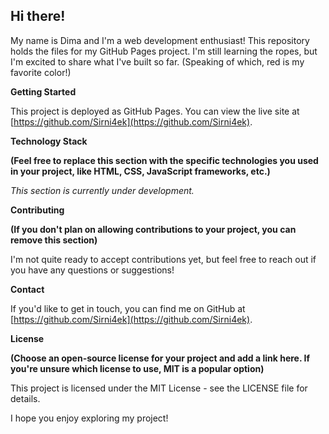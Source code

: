 ## Hi there! 

My name is Dima and I'm a web development enthusiast!   This repository holds the files for my GitHub Pages project. I'm still learning the ropes, but I'm excited to share what I've built so far.  (Speaking of which, red is my favorite color!)

**Getting Started**

This project is deployed as GitHub Pages. You can view the live site at [https://github.com/Sirni4ek](https://github.com/Sirni4ek).

**Technology Stack**

**(Feel free to replace this section with the specific technologies you used in your project, like HTML, CSS, JavaScript frameworks, etc.)**

*This section is currently under development.*

**Contributing**

**(If you don't plan on allowing contributions to your project, you can remove this section)**

I'm not quite ready to accept contributions yet, but feel free to reach out if you have any questions or suggestions!

**Contact**

If you'd like to get in touch, you can find me on GitHub at [https://github.com/Sirni4ek](https://github.com/Sirni4ek).

**License**

**(Choose an open-source license for your project and add a link here. If you're unsure which license to use, MIT is a popular option)**

This project is licensed under the MIT License - see the LICENSE file for details.

I hope you enjoy exploring my project! 

